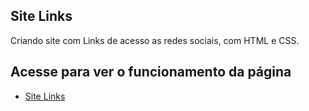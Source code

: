 ## Site Links
Criando site com Links de acesso as redes sociais, com HTML e CSS.


## Acesse para ver o funcionamento da página
- [Site Links ](https://katianne23.github.io/Links/)

